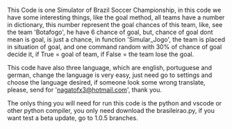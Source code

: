 This Code is one Simulator of Brazil Soccer Championship, in this code we have some interesting things, like the goal method, all teams have a number in dictionary, this number represent the goal chances of this team, like, see the team 'Botafogo', he have 6 chance of goal, but, chance of goal dont mean is goal, is just a chance, in function 'Simular_Jogo', the team is placed in situation of goal, and one command random with 30% of chance of goal decide it, if True = goal of team, if False = the team lose the goal.

This code have also three language, which are english, portuguese and german, change the language is very easy, just need go to settings and choose the language desired, if someone look some wrong translate, please, send for 'nagatofx3@hotmail.com', thank you.

The onlys thing you will need for run this code is the python and vscode or other python compiler, you only need download the brasileirao.py, if you want test a beta update, go to 1.0.5 branches.
